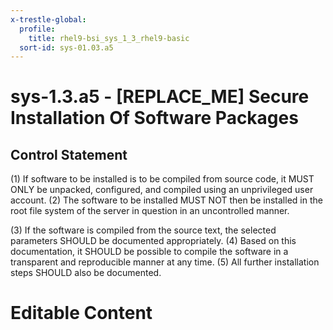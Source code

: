```yaml
---
x-trestle-global:
  profile:
    title: rhel9-bsi_sys_1_3_rhel9-basic
  sort-id: sys-01.03.a5
---
```


# sys-1.3.a5 - \[REPLACE_ME\] Secure Installation Of Software Packages

## Control Statement

(1) If software to be installed is to be compiled from source code, it MUST ONLY be unpacked,
configured, and compiled using an unprivileged user account. (2) The software to be installed
MUST NOT then be installed in the root file system of the server in question in an
uncontrolled manner.

(3) If the software is compiled from the source text, the selected parameters SHOULD be
documented appropriately. (4) Based on this documentation, it SHOULD be possible to compile
the software in a transparent and reproducible manner at any time. (5) All further installation
steps SHOULD also be documented.

# Editable Content

<!-- Make additions and edits below -->
<!-- The above represents the contents of the control as received by the profile, prior to additions. -->
<!-- If the profile makes additions to the control, they will appear below. -->
<!-- The above markdown may not be edited but you may edit the content below, and/or introduce new additions to be made by the profile. -->
<!-- If there is a yaml header at the top, parameter values may be edited. Use --set-parameters to incorporate the changes during assembly. -->
<!-- The content here will then replace what is in the profile for this control, after running profile-assemble. -->
<!-- The current profile has no added parts for this control, but you may add new ones here. -->
<!-- Each addition must have a heading either of the form ## Control my_addition_name -->
<!-- or ## Part a. (where the a. refers to one of the control statement labels.) -->
<!-- "## Control" parts are new parts added after the statement part. -->
<!-- "## Part" parts are new parts added into the top-level statement part with that label. -->
<!-- Subparts may be added with nested hash levels of the form ### My Subpart Name -->
<!-- underneath the parent ## Control or ## Part being added -->
<!-- See https://oscal-compass.github.io/compliance-trestle/tutorials/ssp_profile_catalog_authoring/ssp_profile_catalog_authoring for guidance. -->
